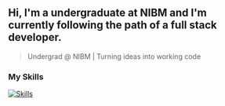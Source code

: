## Hi, I'm a undergraduate at NIBM and I'm currently following the path of a full stack developer.
> Undergrad @ NIBM | Turning ideas into working code

### My Skills
[![Skills](https://skills.syvixor.com/api/icons?i=csharp,c,java,sql,nodejs,mysql,php,cplusplus)](https://github.com/syvixor/skills-icons)
